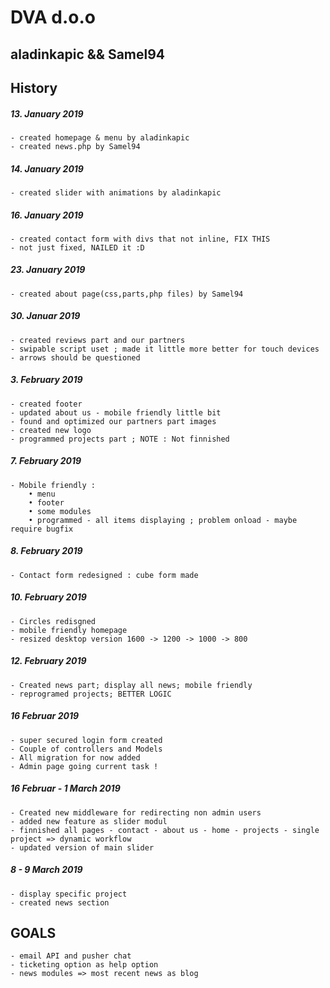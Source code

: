 # DVA d.o.o

## aladinkapic && Samel94

## History

##### 13. January 2019 
    - created homepage & menu by aladinkapic
    - created news.php by Samel94
    
##### 14. January 2019
    - created slider with animations by aladinkapic
   
##### 16. January 2019

    - created contact form with divs that not inline, FIX THIS
    - not just fixed, NAILED it :D

##### 23. January 2019
	- created about page(css,parts,php files) by Samel94
	
##### 30. Januar 2019
    - created reviews part and our partners
    - swipable script uset ; made it little more better for touch devices
    - arrows should be questioned
    
##### 3. February 2019
    - created footer
    - updated about us - mobile friendly little bit
    - found and optimized our partners part images
    - created new logo
    - programmed projects part ; NOTE : Not finnished
    
##### 7. February 2019
    - Mobile friendly :
        • menu
        • footer
        • some modules
        • programmed - all items displaying ; problem onload - maybe require bugfix
        
##### 8. February 2019
    - Contact form redesigned : cube form made
  
##### 10. February 2019  
    - Circles redisgned
    - mobile friendly homepage
    - resized desktop version 1600 -> 1200 -> 1000 -> 800
    
##### 12. February 2019  
    - Created news part; display all news; mobile friendly
    - reprogramed projects; BETTER LOGIC
    
##### 16 Februar 2019
    - super secured login form created
    - Couple of controllers and Models
    - All migration for now added
    - Admin page going current task !
    
##### 16 Februar - 1 March 2019
    - Created new middleware for redirecting non admin users
    - added new feature as slider modul
    - finnished all pages - contact - about us - home - projects - single project => dynamic workflow
    - updated version of main slider

##### 8 - 9 March 2019
    - display specific project 
    - created news section    
    
    
    
    
## GOALS 
    
    - email API and pusher chat
    - ticketing option as help option 
    - news modules => most recent news as blog